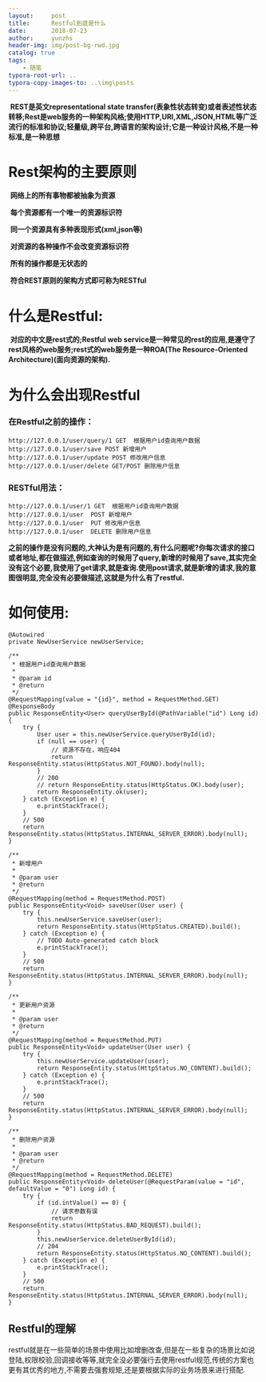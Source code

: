```yaml
---
layout:     post
title:      Restful到底是什么
date:       2018-07-23
author:     yunzhs
header-img: img/post-bg-rwd.jpg
catalog: true
tags:
    - 随笔
typora-root-url: ..
typora-copy-images-to: ..\img\posts
---
```


 **REST是英文representational state transfer(表象性状态转变)或者表述性状态转移;Rest是web服务的一种架构风格;使用HTTP,URI,XML,JSON,HTML等广泛流行的标准和协议;轻量级,跨平台,跨语言的架构设计;它是一种设计风格,不是一种标准,是一种思想** 

# **Rest架构的主要原则**

​     **网络上的所有事物都被抽象为资源**

​    **每个资源都有一个唯一的资源标识符**

​    **同一个资源具有多种表现形式(xml,json等)**

​    **对资源的各种操作不会改变资源标识符**

​    **所有的操作都是无状态的**

​    **符合REST原则的架构方式即可称为RESTful**

# **什么是Restful:**

​        **对应的中文是rest式的;Restful web service是一种常见的rest的应用,是遵守了rest风格的web服务;rest式的web服务是一种ROA(The Resource-Oriented Architecture)(面向资源的架构).**

# **为什么会出现Restful**

###  **在Restful之前的操作：** 

```
http://127.0.0.1/user/query/1 GET  根据用户id查询用户数据
http://127.0.0.1/user/save POST 新增用户
http://127.0.0.1/user/update POST 修改用户信息
http://127.0.0.1/user/delete GET/POST 删除用户信息
```

### **RESTful用法：** 

```
http://127.0.0.1/user/1 GET  根据用户id查询用户数据
http://127.0.0.1/user  POST 新增用户
http://127.0.0.1/user  PUT 修改用户信息
http://127.0.0.1/user  DELETE 删除用户信息
```

**之前的操作是没有问题的,大神认为是有问题的,有什么问题呢?你每次请求的接口或者地址,都在做描述,例如查询的时候用了query,新增的时候用了save,其实完全没有这个必要,我使用了get请求,就是查询.使用post请求,就是新增的请求,我的意图很明显,完全没有必要做描述,这就是为什么有了restful.** 

# **如何使用:**

    @Autowired
    private NewUserService newUserService;
     
    /**
     * 根据用户id查询用户数据
     * 
     * @param id
     * @return
     */
    @RequestMapping(value = "{id}", method = RequestMethod.GET)
    @ResponseBody
    public ResponseEntity<User> queryUserById(@PathVariable("id") Long id) {
        try {
            User user = this.newUserService.queryUserById(id);
            if (null == user) {
                // 资源不存在，响应404
                return ResponseEntity.status(HttpStatus.NOT_FOUND).body(null);
            }
            // 200
            // return ResponseEntity.status(HttpStatus.OK).body(user);
            return ResponseEntity.ok(user);
        } catch (Exception e) {
            e.printStackTrace();
        }
        // 500
        return ResponseEntity.status(HttpStatus.INTERNAL_SERVER_ERROR).body(null);
    }
     
    /**
     * 新增用户
     * 
     * @param user
     * @return
     */
    @RequestMapping(method = RequestMethod.POST)
    public ResponseEntity<Void> saveUser(User user) {
        try {
            this.newUserService.saveUser(user);
            return ResponseEntity.status(HttpStatus.CREATED).build();
        } catch (Exception e) {
            // TODO Auto-generated catch block
            e.printStackTrace();
        }
        // 500
        return ResponseEntity.status(HttpStatus.INTERNAL_SERVER_ERROR).body(null);
    }
     
    /**
     * 更新用户资源
     * 
     * @param user
     * @return
     */
    @RequestMapping(method = RequestMethod.PUT)
    public ResponseEntity<Void> updateUser(User user) {
        try {
            this.newUserService.updateUser(user);
            return ResponseEntity.status(HttpStatus.NO_CONTENT).build();
        } catch (Exception e) {
            e.printStackTrace();
        }
        // 500
        return ResponseEntity.status(HttpStatus.INTERNAL_SERVER_ERROR).body(null);
    }
     
    /**
     * 删除用户资源
     * 
     * @param user
     * @return
     */
    @RequestMapping(method = RequestMethod.DELETE)
    public ResponseEntity<Void> deleteUser(@RequestParam(value = "id", defaultValue = "0") Long id) {
        try {
            if (id.intValue() == 0) {
                // 请求参数有误
                return ResponseEntity.status(HttpStatus.BAD_REQUEST).build();
            }
            this.newUserService.deleteUserById(id);
            // 204
            return ResponseEntity.status(HttpStatus.NO_CONTENT).build();
        } catch (Exception e) {
            e.printStackTrace();
        }
        // 500
        return ResponseEntity.status(HttpStatus.INTERNAL_SERVER_ERROR).body(null);
    }
## Restful的理解

restful就是在一些简单的场景中使用比如增删改查,但是在一些复杂的场景比如说登陆,权限校验,回调接收等等,就完全没必要强行去使用restful规范,传统的方案也更有其优秀的地方,不需要去强套规矩,还是要根据实际的业务场景来进行搭配.

